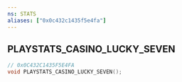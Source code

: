 ```yaml
---
ns: STATS
aliases: ["0x0c432c1435f5e4fa"]
---
```

## PLAYSTATS_CASINO_LUCKY_SEVEN

```c
// 0x0C432C1435F5E4FA
void PLAYSTATS_CASINO_LUCKY_SEVEN();
```
